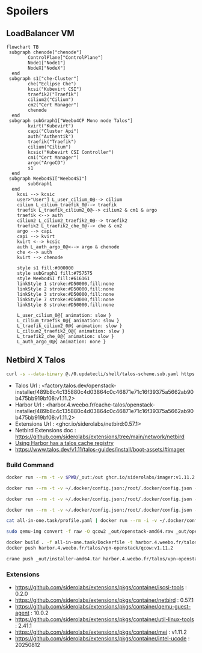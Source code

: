# Spoilers

## LoadBalancer VM

```mermaid
flowchart TB
 subgraph chenode["chenode"]
        ControlPlane["ControlPlane"]
        Node1["Node1"]
        NodeX["NodeX"]
  end
 subgraph s1["che-Cluster"]
        che("Eclipse Che")
        kcsi("Kubevirt CSI")
        traefik2("Traefik")
        cilium2("Cilium")
        cm2("Cert Manager")
        chenode
  end
 subgraph subGraph1["Weebo4CP Mono node Talos"]
        kvirt("Kubevirt")
        capi("Cluster Api")
        auth("Authentik")
        traefik("Traefik")
        cilium("Cilium")
        kcsic("Kubevirt CSI Controller")
        cm1("Cert Manager")
        argo("ArgoCD")
        s1
  end
 subgraph Weebo4SI["Weebo4SI"]
        subGraph1
  end
    kcsi --> kcsic
    user>"User"] L_user_cilium_0@--> cilium
    cilium L_cilium_traefik_0@--> traefik
    traefik L_traefik_cilium2_0@--> cilium2 & cm1 & argo
    traefik <--> auth
    cilium2 L_cilium2_traefik2_0@--> traefik2
    traefik2 L_traefik2_che_0@--> che & cm2
    argo --> capi
    capi --> kvirt
    kvirt <--> kcsic
    auth L_auth_argo_0@<--> argo & chenode
    che <--> auth
    kvirt --> chenode

    style s1 fill:#000000
    style subGraph1 fill:#757575
    style Weebo4SI fill:#616161
    linkStyle 1 stroke:#D50000,fill:none
    linkStyle 2 stroke:#D50000,fill:none
    linkStyle 3 stroke:#D50000,fill:none
    linkStyle 7 stroke:#D50000,fill:none
    linkStyle 8 stroke:#D50000,fill:none

    L_user_cilium_0@{ animation: slow } 
    L_cilium_traefik_0@{ animation: slow } 
    L_traefik_cilium2_0@{ animation: slow } 
    L_cilium2_traefik2_0@{ animation: slow } 
    L_traefik2_che_0@{ animation: slow } 
    L_auth_argo_0@{ animation: none } 

```

## Netbird X Talos

```bash
curl -s --data-binary @./0.updatecli/shell/talos-scheme.sub.yaml https://factory.talos.dev/schematics
```

- Talos Url : <factory.talos.dev/openstack-installer/489b8c4c135880c4d03864c0c46871e71c16f39375a5662ab90b475bb919bf08:v1.11.2>
- Harbor Url : <harbor.4.weebo.fr/cache-talos/openstack-installer/489b8c4c135880c4d03864c0c46871e71c16f39375a5662ab90b475bb919bf08:v1.11.2>
- Extensions Url : <ghcr.io/siderolabs/netbird:0.57.1>
- Netbird Extensions doc : <https://github.com/siderolabs/extensions/tree/main/network/netbird>
- [Using Harbor has a talos cache registry](https://www.talos.dev/v1.11/talos-guides/configuration/pull-through-cache/)
- <https://www.talos.dev/v1.11/talos-guides/install/boot-assets/#imager>

### Build Command

```bash
docker run --rm -t -v $PWD/_out:/out ghcr.io/siderolabs/imager:v1.11.2 installer --platform=openstack --extra-kernel-arg net.ifnames=0 --system-extension-image ghcr.io/siderolabs/netbird:0.57.1 --system-extension-image ghcr.io/siderolabs/iscsi-tools:v0.2.0 --system-extension-image ghcr.io/siderolabs/qemu-guest-agent:10.0.2 --system-extension-image ghcr.io/siderolabs/util-linux-tools:2.41.1 --system-extension-image ghcr.io/siderolabs/mei:v1.11.2 --system-extension-image ghcr.io/siderolabs/intel-ucode:20250812
```

```bash
docker run --rm -t -v ~/.docker/config.json:/root/.docker/config.json -e DOCKER_CONFIG=/root/.docker -v $PWD/_out:/out harbor.4.weebo.fr/cache-ghub/siderolabs/imager:v1.11.2 installer --platform=openstack --extra-kernel-arg net.ifnames=0 --system-extension-image harbor.4.weebo.fr/cache-ghub/siderolabs/netbird:0.57.1 --system-extension-image harbor.4.weebo.fr/cache-ghub/siderolabs/iscsi-tools:v0.2.0 --system-extension-image harbor.4.weebo.fr/cache-ghub/siderolabs/qemu-guest-agent:10.0.2 --system-extension-image harbor.4.weebo.fr/cache-ghub/siderolabs/util-linux-tools:2.41.1 --system-extension-image harbor.4.weebo.fr/cache-ghub/siderolabs/mei:v1.11.2 --system-extension-image harbor.4.weebo.fr/cache-ghub/siderolabs/intel-ucode:20250812
```

```bash
docker run --rm -t -v ~/.docker/config.json:/root/.docker/config.json -e DOCKER_CONFIG=/root/.docker -v $PWD/_out:/out harbor.4.weebo.fr/cache-ghub/siderolabs/imager:v1.11.2 installer --platform=openstack --extra-kernel-arg net.ifnames=0 --system-extension-image harbor.4.weebo.fr/talos/extensions/netbird:v0.57.1 --system-extension-image harbor.4.weebo.fr/cache-ghub/siderolabs/iscsi-tools:v0.2.0 --system-extension-image harbor.4.weebo.fr/cache-ghub/siderolabs/qemu-guest-agent:10.0.2 --system-extension-image harbor.4.weebo.fr/cache-ghub/siderolabs/util-linux-tools:2.41.1 --system-extension-image harbor.4.weebo.fr/cache-ghub/siderolabs/mei:v1.11.2 --system-extension-image harbor.4.weebo.fr/cache-ghub/siderolabs/intel-ucode:20250812
```

```bash
docker run --rm -t -v ~/.docker/config.json:/root/.docker/config.json -e DOCKER_CONFIG=/root/.docker -v $PWD/_out:/out -v /dev:/dev --privileged harbor.4.weebo.fr/cache-ghub/siderolabs/imager:v1.11.2 metal --platform=openstack --extra-kernel-arg net.ifnames=0 --system-extension-image harbor.4.weebo.fr/cache-ghub/siderolabs/netbird:0.57.1 --system-extension-image harbor.4.weebo.fr/cache-ghub/siderolabs/iscsi-tools:v0.2.0 --system-extension-image harbor.4.weebo.fr/cache-ghub/siderolabs/qemu-guest-agent:10.0.2 --system-extension-image harbor.4.weebo.fr/cache-ghub/siderolabs/util-linux-tools:2.41.1 --system-extension-image harbor.4.weebo.fr/cache-ghub/siderolabs/mei:v1.11.2 --system-extension-image harbor.4.weebo.fr/cache-ghub/siderolabs/intel-ucode:20250812
```

```bash
cat all-in-one.task/profile.yaml | docker run --rm -i -v ~/.docker/config.json:/root/.docker/config.json -e DOCKER_CONFIG=/root/.docker -v $PWD/_out:/out -v /dev:/dev --privileged harbor.4.weebo.fr/cache-ghub/siderolabs/imager:v1.11.2 -
```

```bash
sudo qemu-img convert -f raw -O qcow2 _out/openstack-amd64.raw _out/openstack-amd64.qcow2
```

```bash
docker build . -f all-in-one.task/Dockerfile -t harbor.4.weebo.fr/talos/vpn-openstack/qcow:v1.11.2
docker push harbor.4.weebo.fr/talos/vpn-openstack/qcow:v1.11.2
```

```bash
crane push _out/installer-amd64.tar harbor.4.weebo.fr/talos/vpn-openstack/installer:v1.11.2
```

### Extensions

- <https://github.com/siderolabs/extensions/pkgs/container/iscsi-tools> : 0.2.0
- <https://github.com/siderolabs/extensions/pkgs/container/netbird> : 0.57.1
- <https://github.com/siderolabs/extensions/pkgs/container/qemu-guest-agent> : 10.0.2
- <https://github.com/siderolabs/extensions/pkgs/container/util-linux-tools> : 2.41.1
- <https://github.com/siderolabs/extensions/pkgs/container/mei> : v1.11.2
- <https://github.com/siderolabs/extensions/pkgs/container/intel-ucode> : 20250812
